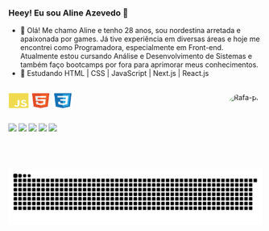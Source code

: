 ### Heey! Eu sou Aline Azevedo 👋

- 🔭 Olá! Me chamo Aline e tenho 28 anos, sou nordestina arretada e apaixonada por games. Já tive experiência em diversas áreas e hoje me encontrei como Programadora,  especialmente em Front-end. Atualmente estou cursando Análise e Desenvolvimento de Sistemas e também faço bootcamps por fora para aprimorar meus conhecimentos.
- 🌱 Estudando HTML | CSS | JavaScript | Next.js | React.js

<div align="center">

  </div>
  
  <div style="display: inline_block"><br>
  <img align="center" alt="Rafa-Js" height="30" width="40" src="https://raw.githubusercontent.com/devicons/devicon/master/icons/javascript/javascript-plain.svg">
  <img align="center" alt="Rafa-HTML" height="30" width="40" src="https://raw.githubusercontent.com/devicons/devicon/master/icons/html5/html5-original.svg">
  <img align="center" alt="Rafa-CSS" height="30" width="40" src="https://raw.githubusercontent.com/devicons/devicon/master/icons/css3/css3-original.svg">
  <img align="right" alt="Rafa-pic" height="150" style="border-radius:50px;" src="https://i.picasion.com/pic92/523cd609fbf338d976da9e4dbb44b480.gif">
</div>
  
  ##
  
  <div> 
  <a href="https://www.instagram.com/allymoonie/" target="_blank"><img src="https://img.shields.io/badge/-Instagram-%23E4405F?style=for-the-badge&logo=instagram&logoColor=white" target="_blank"></a>
 	<a href="https://www.twitch.tv/allymoon" target="_blank"><img src="https://img.shields.io/badge/Twitch-9146FF?style=for-the-badge&logo=twitch&logoColor=white" target="_blank"></a>
 <a href="https://discord.com/invite/Ytg8562" target="_blank"><img src="https://img.shields.io/badge/Discord-7289DA?style=for-the-badge&logo=discord&logoColor=white" target="_blank"></a> 
  <a href = "mailto:alineazevedo85@gmail.com"><img src="https://img.shields.io/badge/-Gmail-%23333?style=for-the-badge&logo=gmail&logoColor=white" target="_blank"></a>
  <a href="https://www.linkedin.com/in/aline-azevedo-691332124/" target="_blank"><img src="https://img.shields.io/badge/-LinkedIn-%230077B5?style=for-the-badge&logo=linkedin&logoColor=white" target="_blank"></a> 
    
![Snake animation](https://github.com/allymoonie/allymoonie/blob/output/github-contribution-grid-snake.svg)
    
  </div>
